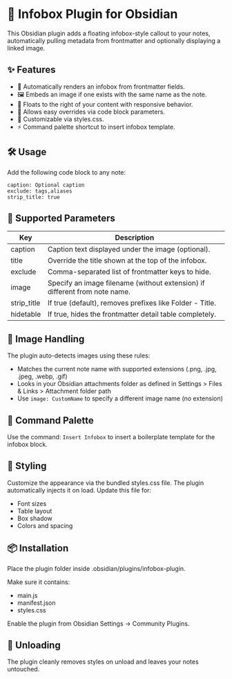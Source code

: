 # 🧠 Infobox Plugin for Obsidian

This Obsidian plugin adds a floating infobox-style callout to your notes, automatically pulling metadata from frontmatter and optionally displaying a linked image.

## ✨ Features

 - 📄 Automatically renders an infobox from frontmatter fields.
 - 🖼️ Embeds an image if one exists with the same name as the note.
 - 🎯 Floats to the right of your content with responsive behavior.
 - 🔧 Allows easy overrides via code block parameters.
 - 🎨 Customizable via styles.css.
 - ⚡ Command palette shortcut to insert infobox template.

## 🛠️ Usage

Add the following code block to any note:

```infobox
caption: Optional caption
exclude: tags,aliases
strip_title: true
```

## 📌 Supported Parameters

|Key|Description|
|---|-----------|
|caption|Caption text displayed under the image (optional).|
|title|Override the title shown at the top of the infobox.|
|exclude|Comma-separated list of frontmatter keys to hide.|
|image|Specify an image filename (without extension) if different from note name.|
|strip_title|If true (default), removes prefixes like Folder - Title.|
|hidetable|If true, hides the frontmatter detail table completely.|

## 📂 Image Handling

The plugin auto-detects images using these rules:
 - Matches the current note name with supported extensions (.png, .jpg, .jpeg, .webp, .gif)
 - Looks in your Obsidian attachments folder as defined in Settings > Files & Links > Attachment folder path
 - Use `image: CustomName` to specify a different image name (no extension)

## 💬 Command Palette

Use the command: `Insert Infobox` to insert a boilerplate template for the infobox block.

## 🎨 Styling
Customize the appearance via the bundled styles.css file. The plugin automatically injects it on load. Update this file for:
 - Font sizes
 - Table layout
 - Box shadow
 - Colors and spacing

## 📦 Installation
Place the plugin folder inside .obsidian/plugins/infobox-plugin.

Make sure it contains:
 - main.js
 - manifest.json
 - styles.css

Enable the plugin from Obsidian Settings → Community Plugins.

## 🧹 Unloading
The plugin cleanly removes styles on unload and leaves your notes untouched.
